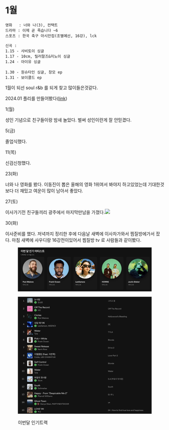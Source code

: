 # 1월



```
영화   : 너와 나(3), 컨택트
드라마 : 이제 곧 죽습니다 ~6  
스포츠 : 한국 축구 아시안컵(조별예선, 16강), lck
```

```
신곡 :
1.15 - 사비토이 싱글
1.17 - 10cm, 릴러말즈&미노이 싱글
1.24 - 아이유 싱글

1.30 - 원슈타인 싱글, 창모 ep
1.31 - 보이콜드 ep 
```

1월이 되선 soul r\&b 를 되게 찾고 많이들은것같다.

2024.01  플리를 만들어봤다([link](https://open.spotify.com/playlist/5lhrL0zcmh2ABVsJ7vyKod?si=46f14e6b00b54294))



1(월)

성인 기념으로 친구들이랑 밤새 놀았다. 벌써 성인이란게 잘 안믿겼다.



5(금)&#x20;

졸업식했다.



11(목)

신검신청했다.&#x20;



23(화)

너와 나 영화를 봤다. 이동진이 뽑은 올해의 영화 1위여서 봐야지 하고있었는데 기대한것보다 더 재밌고 여운이 많이 남아서 좋았다.



27(토)

이사가기전 친구들끼리 광주에서 마지막만남을 가졌다.![](../../.gitbook/assets/IMG\_1990.jpeg)



30(화)

이사준비를 했다. 저녁까지 정리한 후에 다음날 새벽에 이사차가와서 찜질방에가서 잤다. 마침 새벽에 사우디랑 16강전이있어서 찜질방 tv 로 사람들과 같이봤다.







<figure><img src="../../.gitbook/assets/image (30).png" alt=""><figcaption></figcaption></figure>

<figure><img src="../../.gitbook/assets/image (31).png" alt=""><figcaption><p>이번달 인기트랙</p></figcaption></figure>



